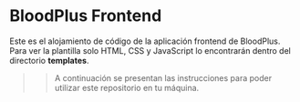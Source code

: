 # BloodPlus Frontend

Este es el alojamiento de código de la aplicación frontend de BloodPlus. Para ver la plantilla solo HTML, CSS y JavaScript lo encontrarán dentro del directorio **templates**.

>> A continuación se presentan las instrucciones para poder utilizar este repositorio en tu máquina.

